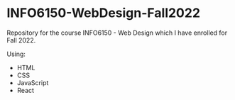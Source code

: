 # INFO6150-WebDesign-Fall2022
Repository for the course INFO6150 - Web Design which I have enrolled for Fall 2022.


Using:
* HTML
* CSS
* JavaScript
* React